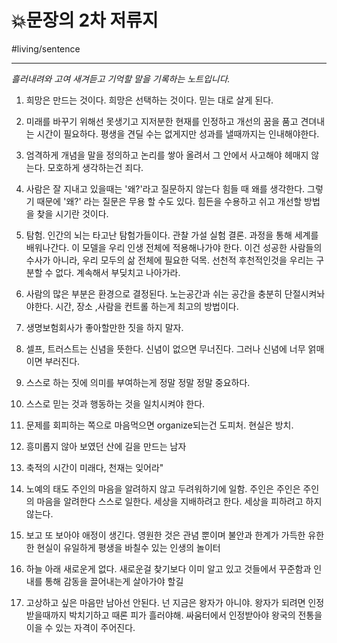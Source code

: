 # 💥문장의 2차 저류지

#living/sentence

---



*흘러내려와 고여 새겨듣고 기억할 말을 기록하는 노트입니다.*

1. 희망은 만드는 것이다. 희망은 선택하는 것이다. 믿는 대로 살게 된다.

2. 미래를 바꾸기 위해선 못생기고 지저분한 현재를 인정하고 개선의 꿈을 품고 견뎌내는 시간이 필요하다. 평생을 견딜 수는 없게지만 성과를 낼때까지는 인내해야한다.

3. 엄격하게 개념을 말을 정의하고 논리를 쌓아 올려서 그 안에서 사고해야 헤매지 않는다. 모호하게 생각하는건 죄다.

4. 사람은 잘 지내고 있을때는 '왜?'라고 질문하지 않는다 힘들 때 왜를 생각한다. 그렇기 때문에 '왜?' 라는 질문은 무용 할 수도 있다. 힘든을 수용하고 쉬고 개선할 방법을 찾을 시기란 것이다.

5. 탐험. 인간의 뇌는 타고난 탐험가들이다. 관찰 가설 실험 결론. 과정을 통해 세계를 배워나간다. 이 모델을 우리 인생 전체에 적용해나가야 한다. 이건 성공한 사람들의 수사가 아니라, 우리 모두의 삶 전체에 필요한 덕목. 선천적 후천적인것을 우리는 구분할 수 없다. 계속해서 부딪치고 나아가라.

6. 사람의 많은 부분은 환경으로 결정된다. 노는공간과 쉬는 공간을 충분히 단절시켜놔야한다.  시간, 장소 ,사람을 컨트롤 하는게 최고의 방법이다.

7. 생명보험회사가 좋아할만한 짓을 하지 말자.

8. 셀프, 트러스트는 신념을 뜻한다. 신념이 없으면 무너진다. 그러나 신념에 너무 얽매이면 부러진다.

9. 스스로 하는 짓에 의미를 부여하는게 정말 정말 정말 중요하다.

10. 스스로 믿는 것과 행동하는 것을 일치시켜야 한다.

11. 문제를 회피하는 쪽으로 마음먹으면 organize되는건 도피처. 현실은 방치.

12. 흥미롭지 않아 보였던 산에 길을 만드는 남자

13. 축적의 시간이 미래다, 천재는 잊어라"

14. 노예의 태도 주인의 마음을 알려하지 않고 두려워하기에 일함. 주인은 주인은 주인의 마음을 알려한다 스스로 일한다. 세상을 지배하려고 한다. 세상을 피하려고 하지 않는다.

15. 보고 또 보아야 애정이 생긴다. 영원한 것은 관념 뿐이며 불안과 한계가 가득한 유한한 현실이 유일하게 평생을 바칠수 있는 인생의 놀이터

16. 하늘 아래 새로운게 없다. 새로운걸 찾기보다 이미 알고 있고 것들에서 꾸준함과 인내를 통해 감동을 끌어내는게 살아가야 할길

17. 고상하고 싶은 마음만 남아선 안된다. 넌 지금은 왕자가 아니야. 왕자가 되려면 인정받을때까지 박치기하고 때론 피가 흘러야해. 싸움터에서 인정받아야 왕국의 전통을 이을 수 있는 자격이 주어진다.